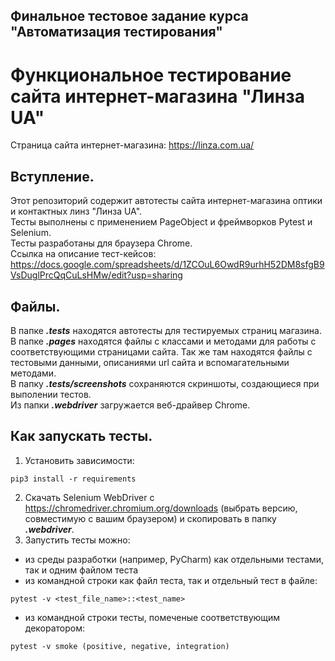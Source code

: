## Финальное тестовое задание курса "Автоматизация тестирования" ##
# Функциональное тестирование сайта интернет-магазина "Линза UA"
Страница сайта интернет-магазина: https://linza.com.ua/
## Вступление.
Этот репозиторий содержит автотесты сайта интернет-магазина оптики и контактных линз "Линза UA".    
Тесты выполнены с применением PageObject и фреймворков Pytest и Selenium.    
Тесты разработаны для браузера Chrome.    
Ссылка на описание тест-кейсов:    
https://docs.google.com/spreadsheets/d/1ZCOuL6OwdR9urhH52DM8sfgB9VsDuglPrcQqCuLsHMw/edit?usp=sharing
## Файлы.
В папке ***.tests*** находятся автотесты для тестируемых страниц магазина.    
В папке ***.pages*** находятся файлы с классами и методами для работы с соответствующими страницами сайта. Так же там находятся файлы с тестовыми данными, описаниями url сайта и вспомагательными методами.    
В папку ***.tests/screenshots*** сохраняются скриншоты, создающиеся при выполении тестов.    
Из папки ***.webdriver*** загружается веб-драйвер Chrome.    
## Как запускать тесты.
1. Установить зависимости:    
```
pip3 install -r requirements
```
2. Скачать Selenium WebDriver с https://chromedriver.chromium.org/downloads (выбрать версию, совместимую с вашим браузером) и скопировать в папку ***.webdriver***.
3. Запустить тесты можно:    
- из среды разработки (например, PyCharm) как отдельными тестами, так и одним файлом теста    
- из командной строки как файл теста, так и отдельный тест в файле:     
```
pytest -v <test_file_name>::<test_name>
```
- из командной строки тесты, помеченые соответствующим декоратором:     
```
pytest -v smoke (positive, negative, integration)
```
